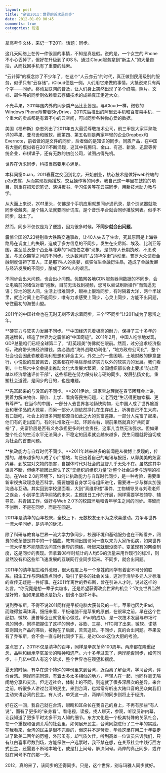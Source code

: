 ```yaml
---
layout: post
title: "杂谈2011：世界的诉求是同步"
date: 2012-01-09 00:45
comments: true
categories: 说话
---
```

拿高考作文体，来记一下2011。话题：同步。

这几天网络上在传一件很逗的事情，不知是真是假。说的是，一个女生的iPhone不小心丢掉了，但好在升级到了iOS 5，通过iCloud服务拿到“新主人”的大量自拍，从而找回手机有了重要的线索。

“云计算”的概念炒了不少年了，在这个“人云亦云”的时代，真正做到民用级别的服务，似乎只有“云存储”，iCloud便是一例。人们用它来做的事情，大抵说来只有两个字——同步。移动互联网的普及，让人们身上突然出现了多个终端，照片、文档、邮件等的同步则依赖着云存储技术的成熟真正走近大众。

不光苹果，2011年国内外的同步类产品比比皆是。与iCloud一样，微软的Windows Phone附带着SkyDrive，2011先后推出的阿里云手机和百度易手机，一个重大的卖点都是有着不小的云空间，可以同步各种你心爱的数据。

美国《福布斯》杂志列出了2011年五大最受尊敬技术公司，前三甲是大家耳熟能详的苹果、亚马逊和微软，而第四、第五名则是两家年轻的企业Dropbox和Evernote，前者做的是文件的同步，后者做的是知识的同步。同质产品，在中国有大量的模拟者在2011不断涌现，这其中有腾讯、金山、有道、新浪、迅雷等传统企业，布棋谋子，还有无数的初创公司，试图占得先机。<!-- more -->

世界在诉求同步，科技当然要用心满足。

本科同窗Xuan，2011春夏之交回到北京，开始创业，核心技术是做好web终端的p2p支撑，从而实现视频播放、交互操作等的同步。我自己这一年里在鼓捣的项目，则重在把知识笔记、演讲板书、学习任务等在云端同步，用新技术助力教与学。

从大面上来说，2011里头，仿佛是个手机应用就想同步通讯录，是个浏览器就能同步收藏夹，是个输入法就要同步词库，是个音乐平台就会同步播放列表。似乎不同步，就土了。

然而，同步不仅仅是为了便捷，因为很多时候，**不同步就会出问题**。

震惊全国的7.23特别重大铁路交通事故，让40人失去了生命，究其原因是上海铁路局在调度上的失职，造成了多方信息的不同步。发生在突尼斯、埃及、比利亚等国，甚至蔓及整个西亚与北非的“阿拉伯之春”现象，是领导人长期执政、不思改革，与民众期望之间的不同步。长达数月的“占领华尔街”运动里，普罗大众谴责金融制度偏袒了富人，正是那1%人的贪婪，疯狂催生金融衍生品，造成了金融发展与经济发展的不同步，酿成了99%人的艰苦。

不同步会出大问题，也会出小问题。优酷网各地CDN服务器间数据的不同步，会让电脑前的诸位对着“抱歉，目前无法找到视频，您可以尝试刷新操作”而苦逼无语；异地的恋人间，生活上很难同步，眼神上很难同步，有时隔着大洋，两个半球里，就连时间上也不能同步，唯有力求感受上同步，心灵上同步，方能不出问题，守住最初的海誓山盟。

2011年的中国社会也在无时无刻不诉求着同步，三个“不同步”让2011成为了思辨之年。

**硬实力与软实力发展不同步。**中国经济凭着极高的耐力，保持了三十多年的高速增长，缔造了世界为之震惊的“中国奇迹”。2011年2月，中国人吃惊地发现，GDP总量咱们已经全球第二了，“赶英超美”仿佛就在眼前。然而，过分追求经济指标，政府带头搞经济赚钱，势必造成“海外战略功利化”，“地方政府公司化”，整个社会也会因此弥散着功利思想和拜金主义。外交上的一些困境，土地财政的肆意盛行，小悦悦的孤苦离去，这些都在呼唤除却经济实力以外的软实力的发展。我们看到，十七届六中全会提出推动文化大发展大繁荣，全国组织部长会上要求“防止简单以经济增速评价干部”，这些都是在努力保持软与硬的同步。发展弘扬文化，重塑社会道德，是同步的目的，也是难题。

**先富起来的与没富的不同步。**2011伊始，温家宝总理就在春节团拜会上讲，要着力解决物价、房价、上学、看病等民生问题，让老百姓“生活得更加幸福、更有尊严”。在当今的中国，一部分人去世界各地畅快购物，让中国人成了世界旅游业和奢侈品的大救星，而另一部分人则依然挣扎在生存线上，祈祷自己不生大病，有口饭吃，社会上的很多问题都源自如此之大的贫富差距。一部分人先富了起来，他们有的走出国门，有的扎堆聚在一起，环顾左右，眼前果然就真的“共同富裕”了。先富阶层是否有义务承担更多的社会责任，这事儿当然无法强求。但如果整个社会的生活水平无法同步，不稳定的因素就会越来越多，民生问题就将迫切成为社会的首要问题。

**执政能力与自媒时代不同步。**2011年越来越多的新闻是从微博上发现的，传播的，越来越多的人成了小广播站，每日出着自己的电讯与报纸，从郭美美的炫富内幕，到故宫对文物的损害，自媒体时代对社会的监督几乎无处不在。虽然这其中谣言不断，但绝不能因此否认了这“无组织的组织力量”对整个社会进步与透明的推动。在Web 2.0的环境下，如何让执政能力与自媒时代同步，是一种考验，需要重新审视执政理念是否科学，需要加强自身学习与组织进化，需要进一步与群众加强沟通与互动。其实回到学校里面看，大到“真维斯楼”事件，工物辅导员与刘瑜老师之误会，小到学生清华网站的未来，主题团日工作的开展，同样需要学校领导、辅导员、共青团工作，做好与Web 2.0下的校园环境和青年学生之间的同步。滞留而不创新，不是在同步，而是在回避。

2011年是清华的百年校庆，全校上下、无数校友无不为之欣喜激动。力争与世界一流大学同步，是清华的诉求。

除了科研与教育与世界一流大学力争同步，校园环境和基础服务也在不断看齐，网费的改革便是其中的一个插曲。教育网出国访问一直以来为大家所诟病，如果世界一流大学里不能随意访问其他世界的网络，听起来就很没面子。变革现有的网络制度，这是同步的表现。但拿着08年时统计的人均5G的流量来用作现行的标准，则显然没有和这些年飞速发展的互联网行业同步起来。不同步，就会出问题。

2011年的清华招生格外惹眼，很大程度上与一个章姓的同学有着密不可分的联系。招生工作与网络热点同步，吸引了更多的社会关注，这对于清华多元人才标准的宣传无疑是一件好事。在2011年离世的乔布斯，曾在引进人才时，说过这样的名言，“你究竟是想一辈子卖糖水，还是希望获得改变世界的机会？”改变世界当然是好的，但如果这糖水是奶茶，倒也不是件坏事。

说到乔布斯，不得不说2011同样是平板电脑大获普及的一年。苹果也因为iPad，而赚得盆满钵满。细细来看，平板电脑不是苹果的原创，在很早之前，早在这个世纪初，微软、惠普等企业就曾用心做过。iPad的成功，是一次技术发展与市场时机的同步。同样把握住了这样的同步，谷歌、三星、HTC闯了出来，微软、诺基亚则因为产品的滞后，被抛在了后面，苦苦追赶。不同步，真的会出问题。苹果没有了乔布斯，会不会一直与时代同步下去，是对Cook这位大厨的考验。

差点忘了，2011不仅是清华的百年，同样是辛亥革命100周年。两岸都在隆重纪念，品味和继承辛亥革命的精神和遗产。六十多年过去了，两岸能否同步，如何同步，十几亿中国人有这个诉求，整个世界也在观望和揣度。

夏天的时候，有幸在这个特殊的年份里来到台湾，近距离了解台湾，学习台湾，评价台湾。两岸同宗同源，有着太多太多相似的地方，年轻人在一起，也同样毫无隔阂地分享和交流。但走近社会，体制上的不同，则造就了很多深层次的差异。来台之前，听很多人讲过台湾的民主，来到台湾，也常常有听出大陆口音的民众向我们主动来讲台湾的民主。有人说，单凭这一点，两岸间的同步则将止于经济。

好在这一回，我自己就在台湾，眼睛和耳朵长在我自己的身上，不再有那些“有人说”，而有了更多的“亲身看”。看电视，读报，找人聊天，参观，听议员讲内幕，让我知道了更多平时太多不为人知的细节。东方文化是一个极其特殊的关系社会，在一个重视和强调关系的社会里，如何展开民主，台湾同胞进行了二十年的实践。在我看来，台湾的民主是很不完善的，但这并不是苛责，毕竟这里在用二十年要走过了欧美二百年的历程，外形虽有，却气质欠佳。听到高雄一位议员告诉我们，只有红白喜事尽数到场，方能保住一户选票时，我不禁在想，在关系社会中践行西方式民主，还需要不断地本地化，或是打上问号，解决问号。两岸的真正同步，或许就在问号不在的那一天。

2012，真的来了，该同步的还得同步。只是，这个世界，别与玛雅人同步就好。